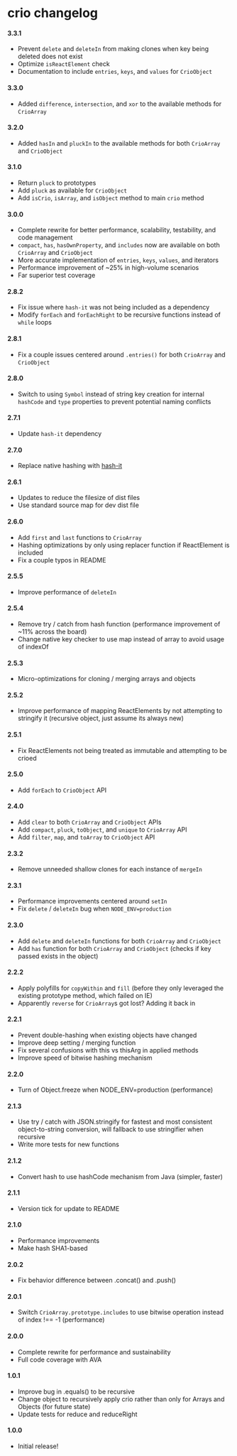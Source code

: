 # crio changelog

#### 3.3.1
* Prevent `delete` and `deleteIn` from making clones when key being deleted does not exist
* Optimize `isReactElement` check
* Documentation to include `entries`, `keys`, and `values` for `CrioObject`

#### 3.3.0
* Added `difference`, `intersection`, and `xor` to the available methods for `CrioArray`

#### 3.2.0
* Added `hasIn` and `pluckIn` to the available methods for both `CrioArray` and `CrioObject`

#### 3.1.0
* Return `pluck` to prototypes
* Add `pluck` as available for `CrioObject`
* Add `isCrio`, `isArray`, and `isObject` method to main `crio` method

#### 3.0.0
* Complete rewrite for better performance, scalability, testability, and code management
* `compact`, `has`, `hasOwnProperty`, and `includes` now are available on both `CrioArray` and `CrioObject`
* More accurate implementation of `entries`, `keys`, `values`, and iterators
* Performance improvement of ~25% in high-volume scenarios
* Far superior test coverage

#### 2.8.2
* Fix issue where `hash-it` was not being included as a dependency
* Modify `forEach` and `forEachRight` to be recursive functions instead of `while` loops

#### 2.8.1
* Fix a couple issues centered around `.entries()` for both `CrioArray` and `CrioObject`

#### 2.8.0
* Switch to using `Symbol` instead of string key creation for internal `hashCode` and `type` properties to prevent potential naming conflicts

#### 2.7.1
* Update `hash-it` dependency

#### 2.7.0
* Replace native hashing with [hash-it](https://github.com/planttheidea/hash-it)

#### 2.6.1
* Updates to reduce the filesize of dist files
* Use standard source map for dev dist file

#### 2.6.0
* Add `first` and `last` functions to `CrioArray`
* Hashing optimizations by only using replacer function if ReactElement is included
* Fix a couple typos in README

#### 2.5.5
* Improve performance of `deleteIn`

#### 2.5.4
* Remove try / catch from hash function (performance improvement of ~11% across the board)
* Change native key checker to use map instead of array to avoid usage of indexOf

#### 2.5.3
* Micro-optimizations for cloning / merging arrays and objects

#### 2.5.2
* Improve performance of mapping ReactElements by not attempting to stringify it (recursive object, just assume its always new)

#### 2.5.1
* Fix ReactElements not being treated as immutable and attempting to be crioed

#### 2.5.0
* Add `forEach` to `CrioObject` API

#### 2.4.0
* Add `clear` to both `CrioArray` and `CrioObject` APIs
* Add `compact`, `pluck`, `toObject`, and `unique` to `CrioArray` API
* Add `filter`, `map`, and `toArray` to `CrioObject` API

#### 2.3.2
* Remove unneeded shallow clones for each instance of `mergeIn`

#### 2.3.1
* Performance improvements centered around `setIn`
* Fix `delete` / `deleteIn` bug when `NODE_ENV=production`

#### 2.3.0
* Add `delete` and `deleteIn` functions for both `CrioArray` and `CrioObject`
* Add `has` function for both `CrioArray` and `CrioObject` (checks if key passed exists in the object)

#### 2.2.2
* Apply polyfills for `copyWithin` and `fill` (before they only leveraged the existing prototype method, which failed on IE)
* Apparently `reverse` for `CrioArray`s got lost? Adding it back in

#### 2.2.1
* Prevent double-hashing when existing objects have changed
* Improve deep setting / merging function
* Fix several confusions with this vs thisArg in applied methods
* Improve speed of bitwise hashing mechanism

#### 2.2.0
* Turn of Object.freeze when NODE_ENV=production (performance)

#### 2.1.3
* Use try / catch with JSON.stringify for fastest and most consistent object-to-string conversion, will fallback to use stringifier when recursive
* Write more tests for new functions

#### 2.1.2
* Convert hash to use hashCode mechanism from Java (simpler, faster)

#### 2.1.1
* Version tick for update to README

#### 2.1.0
* Performance improvements
* Make hash SHA1-based

#### 2.0.2
* Fix behavior difference between .concat() and .push()

#### 2.0.1
* Switch `CrioArray.prototype.includes` to use bitwise operation instead of index !== -1 (performance)

#### 2.0.0
* Complete rewrite for performance and sustainability
* Full code coverage with AVA

#### 1.0.1
* Improve bug in .equals() to be recursive
* Change object to recursively apply crio rather than only for Arrays and Objects (for future state)
* Update tests for reduce and reduceRight

#### 1.0.0
* Initial release!
